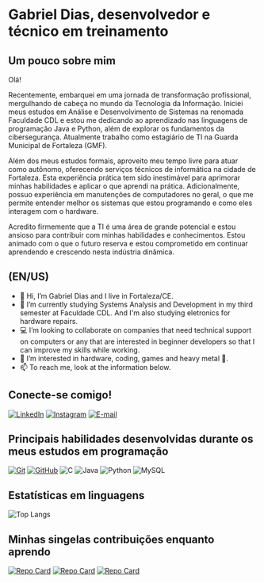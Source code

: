 <!---
Dias9K/Dias9K is a ✨ special ✨ repository because its `README.md` (this file) appears on your GitHub profile.
You can click the Preview link to take a look at your changes.
--->

# Gabriel Dias, desenvolvedor e técnico em treinamento
## Um pouco sobre mim
Olá!

Recentemente, embarquei em uma jornada de transformação profissional, mergulhando de cabeça no mundo da Tecnologia da Informação. Iniciei meus estudos em Análise e Desenvolvimento de Sistemas na renomada Faculdade CDL e estou me dedicando ao aprendizado nas linguagens de programação Java e Python, além de explorar os fundamentos da cibersegurança. Atualmente trabalho como estagiário de TI na Guarda Municipal de Fortaleza (GMF).

Além dos meus estudos formais, aproveito meu tempo livre para atuar como autônomo, oferecendo serviços técnicos de informática na cidade de Fortaleza. Esta experiência prática tem sido inestimável para aprimorar minhas habilidades e aplicar o que aprendi na prática. Adicionalmente, possuo experiência em manutenções de computadores no geral, o que me permite entender melhor os sistemas que estou programando e como eles interagem com o hardware.

Acredito firmemente que a TI é uma área de grande potencial e estou ansioso para contribuir com minhas habilidades e conhecimentos. Estou animado com o que o futuro reserva e estou comprometido em continuar aprendendo e crescendo nesta indústria dinâmica.
## (EN/US)
- 👋 Hi, I’m Gabriel Dias and I live in Fortaleza/CE.
- 🌱 I’m currently studying Systems Analysis and Development in my third semester at Faculdade CDL. And I'm also studying eletronics for hardware repairs.
- 💻 I’m looking to collaborate on companies that need technical support on computers or any that are interested in beginner developers so that I can improve my skills while working.
- 👀 I’m interested in hardware, coding, games and heavy metal 🤘.
- 📫 To reach me, look at the information below.

## Conecte-se comigo!
[![LinkedIn](https://img.shields.io/badge/LinkedIn-000?style=for-the-badge&logo=linkedin&logoColor=0E76A8)](https://www.linkedin.com/in/gabreldias/)
[![Instagram](https://img.shields.io/badge/Instagram-000?style=for-the-badge&logo=instagram)](https://www.instagram.com/__dias._/)
[![E-mail](https://img.shields.io/badge/-Email-000?style=for-the-badge&logo=microsoft-outlook&logoColor=007BFF)](mailto:gabrielmdais557@gmail.com)

## Principais habilidades desenvolvidas durante os meus estudos em programação
[![Git](https://img.shields.io/badge/Git-000?style=for-the-badge&logo=git&logoColor=E94D5F)](https://git-scm.com/doc) 
[![GitHub](https://img.shields.io/badge/GitHub-000?style=for-the-badge&logo=github&logoColor=30A3DC)](https://docs.github.com/)
![C](https://img.shields.io/badge/C-000?style=for-the-badge&logo=c)
![Java](https://img.shields.io/badge/Java-000?style=for-the-badge&logo=java)
![Python](https://img.shields.io/static/v1?style=for-the-badge&message=Python&color=3776AB&logo=Python&logoColor=FFFFFF&label=)
![MySQL](https://img.shields.io/static/v1?style=for-the-badge&message=MySQL&color=4479A1&logo=MySQL&logoColor=FFFFFF&label=)

## Estatísticas em linguagens
![Top Langs](https://github-readme-stats-git-masterrstaa-rickstaa.vercel.app/api/top-langs/?username=Dias9K&bg_color=000&border_color=30A3DC&title_color=E94D5F&text_color=FFF)

## Minhas singelas contribuições enquanto aprendo
[![Repo Card](https://github-readme-stats.vercel.app/api/pin/?username=Dias9K&repo=dio-trilha-java-basico&bg_color=000&border_color=30A3DC&show_icons=true&icon_color=30A3DC&title_color=E94D5F&text_color=FFF)](https://github.com/Dias9K/dio-trilha-java-basico)
[![Repo Card](https://github-readme-stats.vercel.app/api/pin/?username=Dias9K&repo=ExerciciosC&bg_color=000&border_color=30A3DC&show_icons=true&icon_color=30A3DC&title_color=E94D5F&text_color=FFF)](https://github.com/Dias9K/exercicios1e2)
[![Repo Card](https://github-readme-stats.vercel.app/api/pin/?username=Dias9K&repo=SQL_Guanabara&bg_color=000&border_color=30A3DC&show_icons=true&icon_color=30A3DC&title_color=E94D5F&text_color=FFF)](https://github.com/Dias9K/SQL_Guanabara)
